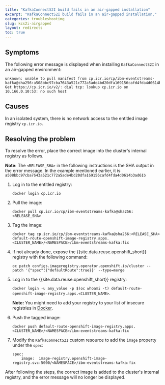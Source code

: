 ```yaml
---
title: "KafkaConnectS2I build fails in an air-gapped installation"
excerpt: "KafkaConnectS2I build fails in an air-gapped installation."
categories: troubleshooting
slug: kcs2i-airgapped
layout: redirects
toc: true
---
```


## Symptoms

The following error message is displayed when installing `KafkaConnectS2I` in an air-gapped environment:

```
unknown: unable to pull manifest from cp.icr.io/cp/ibm-eventstreams-kafka@sha256:a508bbc97cba7643a521c772a5ade4bd20dfa169156cafd4fda4d0614b3ad61b: Get https://cp.icr.io/v2/: dial tcp: lookup cp.icr.io on 10.166.0.10:53: no such host
```

## Causes

In an isolated system, there is no network access to the entitled image registry `cp.icr.io`.

## Resolving the problem

To resolve the error, place the correct image into the cluster's internal registry as follows.

**Note:** The `<RELEASE_SHA>` in the following instructions is the SHA output in the error message. In the example mentioned earlier, it is `a508bbc97cba7643a521c772a5ade4bd20dfa169156cafd4fda4d0614b3ad61b`

1. Log in to the entitled registry:

   `docker login cp.icr.io`

2. Pull the image:

   `docker pull cp.icr.io/cp/ibm-eventstreams-kafka@sha256:<RELEASE_SHA>`

3. Tag the image:

   `docker tag cp.icr.io/cp/ibm-eventstreams-kafka@sha256:<RELEASE_SHA> default-route-openshift-image-registry.apps.<CLUSTER_NAME>/<NAMESPACE>/ibm-eventstreams-kafka:fix`

4. If not already done, expose the {{site.data.reuse.openshift_short}} registry with the following command:

   `oc patch configs.imageregistry.operator.openshift.io/cluster --patch '{"spec":{"defaultRoute":true}}' --type=merge`

5. Log in to the {{site.data.reuse.openshift_short}} registry:

   `docker login -u any_value -p $(oc whoami -t) default-route-openshift-image-registry.apps.<CLUSTER_NAME>`.

   **Note:** You might need to add your registry to your list of insecure registries in [Docker](https://docs.docker.com/registry/insecure/).

6. Push the tagged image:

   `docker push default-route-openshift-image-registry.apps.<CLUSTER_NAME>/<NAMESPACE>/ibm-eventstreams-kafka:fix`

7. Modify the `KafkaConnectS2I` custom resource to add the `image` property under the `spec`:

   ```
   spec:
       image:  image-registry.openshift-image-registry.svc:5000/<NAMESPACE>/ibm-eventstreams-kafka:fix
   ```

After following the steps, the correct image is added to the cluster's internal registry, and the error message will no longer be displayed.
